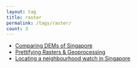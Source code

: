```yaml
---
layout: tag
title: raster
permalink: /tags/raster/
count: 3
---
```


- [Comparing DEMs of Singapore](https://wilsoncwc.github.io/comparing-dems-of-singapore/)
- [Prettifying Rasters &amp; Geoprocessing](https://wilsoncwc.github.io/prettifying-rasters-geoprocessing/)
- [Locating a neighbourhood watch in Singapore](https://wilsoncwc.github.io/neighbourhood-watch/)
